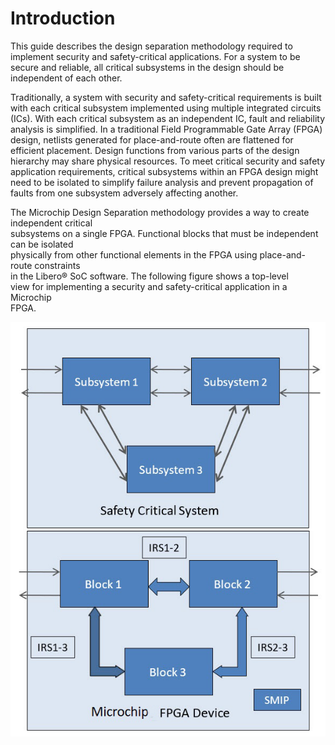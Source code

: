# Introduction

This guide describes the design separation methodology required to implement security and safety-critical applications. For a system to be secure and reliable, all critical subsystems in the design should be independent of each other.

Traditionally, a system with security and safety-critical requirements is built with each critical subsystem implemented using multiple integrated circuits \(ICs\). With each critical subsystem as an independent IC, fault and reliability analysis is simplified. In a traditional Field Programmable Gate Array \(FPGA\) design, netlists generated for place-and-route often are flattened for efficient placement. Design functions from various parts of the design hierarchy may share physical resources. To meet critical security and safety application requirements, critical subsystems within an FPGA design might need to be isolated to simplify failure analysis and prevent propagation of faults from one subsystem adversely affecting another.

The Microchip Design Separation methodology provides a way to create independent critical<br /> subsystems on a single FPGA. Functional blocks that must be independent can be isolated<br /> physically from other functional elements in the FPGA using place-and-route constraints<br /> in the Libero® SoC software. The following figure shows a top-level<br /> view for implementing a security and safety-critical application in a Microchip<br /> FPGA.

![](GUID-AFF95427-A043-48B7-A4B7-B212839BA0F9-low.png "Implementing Security and Safety-Critical Applications in Microchip FPGAs")

